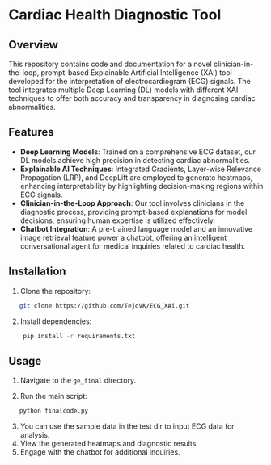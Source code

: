 # Cardiac Health Diagnostic Tool

## Overview
This repository contains code and documentation for a novel clinician-in-the-loop, prompt-based Explainable Artificial Intelligence (XAI) tool developed for the interpretation of electrocardiogram (ECG) signals. The tool integrates multiple Deep Learning (DL) models with different XAI techniques to offer both accuracy and transparency in diagnosing cardiac abnormalities.

## Features
- **Deep Learning Models**: Trained on a comprehensive ECG dataset, our DL models achieve high precision in detecting cardiac abnormalities.
- **Explainable AI Techniques**: Integrated Gradients, Layer-wise Relevance Propagation (LRP), and DeepLift are employed to generate heatmaps, enhancing interpretability by highlighting decision-making regions within ECG signals.
- **Clinician-in-the-Loop Approach**: Our tool involves clinicians in the diagnostic process, providing prompt-based explanations for model decisions, ensuring human expertise is utilized effectively.
- **Chatbot Integration**: A pre-trained language model and an innovative image retrieval feature power a chatbot, offering an intelligent conversational agent for medical inquiries related to cardiac health.

## Installation
1. Clone the repository:
```bash
   git clone https://github.com/TejoVK/ECG_XAi.git
   ```
2. Install dependencies:
```bash
    pip install -r requirements.txt
```

## Usage
1. Navigate to the `ge_final` directory.

2. Run the main script:

```bash
   python finalcode.py
```
3. You can use the sample data in the test dir to input ECG data for analysis.
4. View the generated heatmaps and diagnostic results.
5. Engage with the chatbot for additional inquiries.
